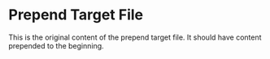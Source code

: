 # Prepend Target File

This is the original content of the prepend target file.
It should have content prepended to the beginning.